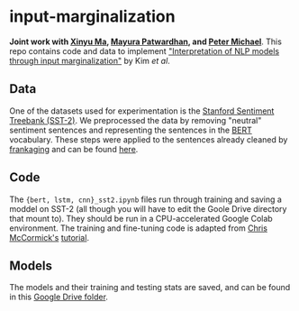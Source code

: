 # input-marginalization
**Joint work with [Xinyu Ma](https://github.com/maxinY), [Mayura Patwardhan](https://github.com/mayapatward), and [Peter Michael](https://github.com/ptrmcl)**. This repo contains code and data to implement ["Interpretation of NLP models through input marginalization"](https://www.aclweb.org/anthology/2020.emnlp-main.255/) by Kim *et al*.

## Data

One of the datasets used for experimentation is the [Stanford Sentiment Treebank (SST-2)](https://www.kaggle.com/atulanandjha/stanford-sentiment-treebank-v2-sst2). We preprocessed the data by removing "neutral" sentiment sentences and representing the sentences in the [BERT](https://huggingface.co/transformers/model_doc/bert.html) vocabulary. These steps were applied to the sentences already cleaned by [frankaging](https://github.com/frankaging) and can be found [here](https://github.com/frankaging/SST2-Sentence).

## Code

The `{bert, lstm, cnn}_sst2.ipynb` files run through training and saving a moddel on SST-2 (all though you will have to edit the Goole Drive directory that mount to). They should be run in a CPU-accelerated Google Colab environment. The training and fine-tuning code is adapted from [Chris McCormick's](https://mccormickml.com/) [tutorial](https://mccormickml.com/2019/05/14/BERT-word-embeddings-tutorial/). 

## Models

The models and their training and testing stats are saved, and can be found in this [Google Drive folder](https://drive.google.com/drive/folders/1j7VFnPhvn9Yg3fjx1flCQy3tHZlUs0mi?usp=sharing).

